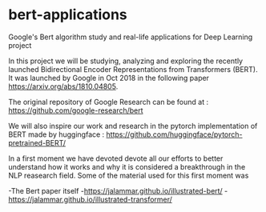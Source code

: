 # bert-applications
Google's Bert algorithm study and real-life applications for Deep Learning project


In this project we will be studying, analyzing and exploring the recently launched Bidirectional Encoder Representations from Transformers (BERT). It was launched by Google in Oct 2018 in the following paper https://arxiv.org/abs/1810.04805. 

The original repository of Google Research can be found at : https://github.com/google-research/bert

We will also inspire our work and research in the pytorch implementation of BERT made by huggingface : https://github.com/huggingface/pytorch-pretrained-BERT/

In a first moment we have devoted devote all our efforts to better understand how it works and why it is considered a breakthrough in the NLP reasearch field. Some of the material used for this first moment was

-The Bert paper itself 
-https://jalammar.github.io/illustrated-bert/
-https://jalammar.github.io/illustrated-transformer/


